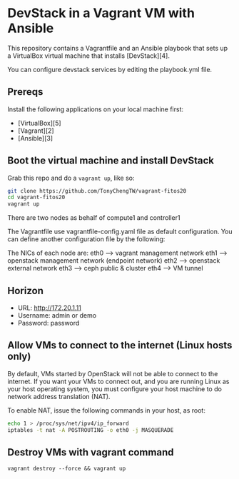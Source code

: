 # DevStack in a Vagrant VM with Ansible

This repository contains a Vagrantfile and an Ansible playbook
that sets up a VirtualBox virtual machine that installs [DevStack][4].


You can configure devstack services by editing the playbook.yml file.


## Prereqs

Install the following applications on your local machine first:

 * [VirtualBox][5]
 * [Vagrant][2]
 * [Ansible][3]


## Boot the virtual machine and install DevStack

Grab this repo and do a `vagrant up`, like so:

```bash
git clone https://github.com/TonyChengTW/vagrant-fitos20
cd vagrant-fitos20
vagrant up
```
There are two nodes as behalf of compute1 and controller1

The Vagrantfile use vagrantfile-config.yaml file as default configuration.
You can define another configuration file by the following: 

The NICs of each node are:
eth0 --> vagrant management network
eth1 --> openstack management network (endpoint network)
eth2 --> openstack external network
eth3 --> ceph public & cluster
eth4 --> VM tunnel

## Horizon

* URL: http://172.20.1.11
* Username: admin or demo
* Password: password


## Allow VMs to connect to the internet (Linux hosts only)

By default, VMs started by OpenStack will not be able to connect to the
internet. If you want your VMs to connect out, and you are running Linux
as your host operating system, you must configure your host machine to do
network address translation (NAT).

To enable NAT, issue the following commands in your host, as root:

```bash
echo 1 > /proc/sys/net/ipv4/ip_forward
iptables -t nat -A POSTROUTING -o eth0 -j MASQUERADE
```
## Destroy VMs with vagrant command

    vagrant destroy --force && vagrant up
